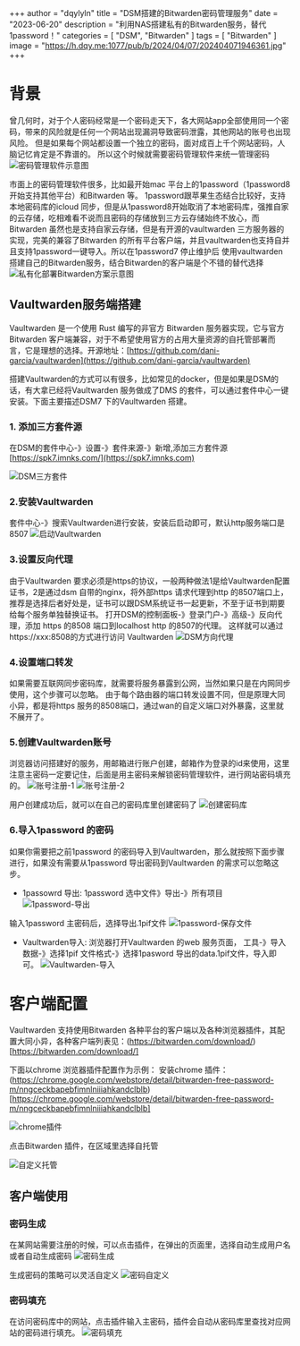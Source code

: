 +++
author = "dqylyln"
title = "DSM搭建的Bitwarden密码管理服务"
date = "2023-06-20"
description = "利用NAS搭建私有的Bitwarden服务，替代1password！"
categories = [
    "DSM",
    "Bitwarden"
]
tags = [
    "Bitwarden"
]
image = "https://h.dqy.me:1077/pub/b/2024/04/07/202404071946361.jpg"
+++

# 背景

曾几何时，对于个人密码经常是一个密码走天下，各大网站app全部使用同一个密码，带来的风险就是任何一个网站出现漏洞导致密码泄露，其他网站的账号也出现风险。 但是如果每个网站都设置一个独立的密码，面对成百上千个网站密码，人脑记忆肯定是不靠谱的。 所以这个时候就需要密码管理软件来统一管理密码
![密码管理软件示意图](https://h.dqy.me:1077/pub/b/2024/04/07/202404071956900.png)

市面上的密码管理软件很多，比如最开始mac 平台上的1password（1password8 开始支持其他平台）和Bitwarden 等。 1password跟苹果生态结合比较好，支持本地密码库的icloud 同步，但是从1password8开始取消了本地密码库，强推自家的云存储，吃相难看不说而且密码的存储放到三方云存储始终不放心，而Bitwarden 虽然也是支持自家云存储，但是有开源的vaultwarden 三方服务器的实现，完美的兼容了Bitwarden 的所有平台客户端，并且vaultwarden也支持自并且支持1password一键导入。所以在1password7 停止维护后 使用vaultwarden 搭建自己的Bitwarden服务，结合Bitwarden的客户端是个不错的替代选择
![私有化部署Bitwarden方案示意图](https://h.dqy.me:1077/pub/b/2024/04/07/202404071959466.png)

## Vaultwarden服务端搭建

Vaultwarden 是一个使用 Rust 编写的非官方 Bitwarden 服务器实现，它与官方 Bitwarden 客户端兼容，对于不希望使用官方的占用大量资源的自托管部署而言，它是理想的选择。开源地址：[https://github.com/dani-garcia/vaultwarden](https://github.com/dani-garcia/vaultwarden)

搭建Vaultwarden的方式可以有很多，比如常见的docker，但是如果是DSM的话，有大拿已经将Vaultwarden 服务做成了DMS 的套件，可以通过套件中心一键安装。下面主要描述DSM7 下的Vaultwarden 搭建。

### 1. 添加三方套件源
在DSM的套件中心-》设置-》套件来源-》新增,添加三方套件源[https://spk7.imnks.com/](https://spk7.imnks.com)

![DSM三方套件](https://h.dqy.me:1077/pub/b/2024/04/07/202404072006254.png)

### 2.安装Vaultwarden
套件中心-》搜索Vaultwarden进行安装，安装后启动即可，默认http服务端口是8507
![启动Vaultwarden](https://h.dqy.me:1077/pub/b/2024/04/07/202404072007536.png)

### 3.设置反向代理
由于Vaultwarden 要求必须是https的协议，一般两种做法1是给Vaultwarden配置证书，2是通过dsm 自带的nginx，将外部https 请求代理到http 的8507端口上，推荐是选择后者好处是，证书可以跟DSM系统证书一起更新，不至于证书到期要给每个服务单独替换证书。
打开DSM的控制面板-》登录门户-》高级-》反向代理，添加 https 的8508 端口到localhost http 的8507的代理。 这样就可以通过https://xxx:8508的方式进行访问 Vaultwarden
![DSM方向代理](https://h.dqy.me:1077/pub/b/2024/04/07/202404072009867.png)

### 4.设置端口转发
如果需要互联网同步密码库，就需要将服务暴露到公网，当然如果只是在内网同步使用，这个步骤可以忽略。 由于每个路由器的端口转发设置不同，但是原理大同小异，都是将https 服务的8508端口，通过wan的自定义端口对外暴露，这里就不展开了。

### 5.创建Vaultwarden账号
浏览器访问搭建好的服务，用邮箱进行账户创建，邮箱作为登录的id来使用，这里注意主密码一定要记住，后面是用主密码来解锁密码管理软件，进行网站密码填充的。
![账号注册-1](https://h.dqy.me:1077/pub/b/2024/04/07/202404072012202.png)
![账号注册-2](https://h.dqy.me:1077/pub/b/2024/04/07/202404072012808.png)

用户创建成功后，就可以在自己的密码库里创建密码了
![创建密码库](https://h.dqy.me:1077/pub/b/2024/04/07/202404072013974.png)

### 6.导入1password 的密码
如果你需要把之前1password 的密码导入到Vaultwarden，那么就按照下面步骤进行，如果没有需要从1password 导出密码到Vaultwarden 的需求可以忽略这步。
* 1passowrd 导出:
1password 选中文件》导出-》所有项目
![1password-导出](https://h.dqy.me:1077/pub/b/2024/04/07/202404072015862.png)

输入1password 主密码后，选择导出.1pif文件
![1password-保存文件](https://h.dqy.me:1077/pub/b/2024/04/07/202404072016298.png)

* Vaultwarden导入:
浏览器打开Vaultwarden 的web 服务页面， 工具-》导入数据-》选择1pif 文件格式-》选择1pasword 导出的data.1pif文件，导入即可。
![Vaultwarden-导入](https://h.dqy.me:1077/pub/b/2024/04/07/202404072017082.png)

# 客户端配置
Vaultwarden 支持使用Bitwarden 各种平台的客户端以及各种浏览器插件，其配置大同小异，各种客户端列表见：(https://bitwarden.com/download/)[https://bitwarden.com/download/]

下面以chrome 浏览器插件配置作为示例：
安装chrome 插件：(https://chrome.google.com/webstore/detail/bitwarden-free-password-m/nngceckbapebfimnlniiiahkandclblb)[https://chrome.google.com/webstore/detail/bitwarden-free-password-m/nngceckbapebfimnlniiiahkandclblb]

![chrome插件](https://h.dqy.me:1077/pub/b/2024/04/07/202404072030215.png)

点击Bitwarden 插件，在区域里选择自托管

![自定义托管](https://h.dqy.me:1077/pub/b/2024/04/07/202404072031173.png)

## 客户端使用

### 密码生成
在某网站需要注册的时候，可以点击插件，在弹出的页面里，选择自动生成用户名或者自动生成密码
![密码生成](https://h.dqy.me:1077/pub/b/2024/04/07/202404072033499.png)

生成密码的策略可以灵活自定义
![密码自定义](https://h.dqy.me:1077/pub/b/2024/04/07/202404072034022.png)

### 密码填充
在访问密码库中的网站，点击插件输入主密码，插件会自动从密码库里查找对应网站的密码进行填充。
![密码填充](https://h.dqy.me:1077/pub/b/2024/04/07/202404072035901.png)
